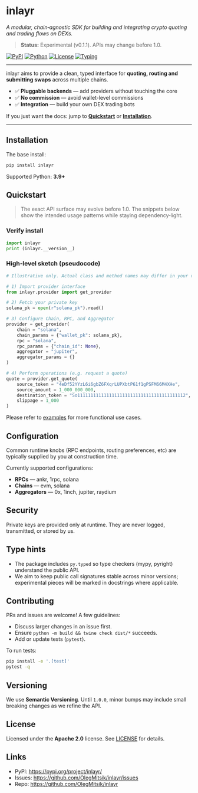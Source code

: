 # inlayr

_A modular, chain‑agnostic SDK for building and integrating crypto quoting and trading flows on DEXs._

> **Status:** Experimental (v0.1.1). APIs may change before 1.0.

[![PyPI](https://img.shields.io/pypi/v/inlayr.svg)](https://pypi.org/project/inlayr/)
[![Python](https://img.shields.io/pypi/pyversions/inlayr.svg)](https://pypi.org/project/inlayr/)
[![License](https://img.shields.io/badge/license-Apache--2.0-blue.svg)](./LICENSE)
[![Typing](https://img.shields.io/badge/typing-PEP%20661%20%7C%20py.typed-success)](#type-hints)

---

inlayr aims to provide a clean, typed interface for **quoting, routing and submitting swaps** across multiple chains.

- ✅ **Pluggable backends** — add providers without touching the core
- ✅ **No commission** — avoid wallet-level commissions
- ✅ **Integration** — build your own DEX trading bots

If you just want the docs: jump to **[Quickstart](#quickstart)** or **[Installation](#installation)**.

---

## Installation

The base install:

```bash
pip install inlayr
```

Supported Python: **3.9+**

## Quickstart

> The exact API surface may evolve before 1.0. The snippets below show the intended usage patterns while staying dependency‑light.

### Verify install

```python
import inlayr
print (inlayr.__version__)
```

### High‑level sketch (pseudocode)

```python
# Illustrative only. Actual class and method names may differ in your version.

# 1) Import provider interface
from inlayr.provider import get_provider

# 2) Fetch your private key
solana_pk = open(r"solana_pk").read()

# 3) Configure Chain, RPC, and Aggregator
provider = get_provider(
	chain = "solana",
	chain_params = {"wallet_pk": solana_pk},
	rpc = "solana",
	rpc_params = {"chain_id": None},
	aggregator = "jupiter",
	aggregator_params = {}
)

# 4) Perform operations (e.g. request a quote)
quote = provider.get_quote(
	source_token = "4eDf52YYzL6i6gbZ6FXqrLUPXbtP61f1gPSFM66M4XHe",
	source_amount = 1_000_000_000,
	destination_token = "So11111111111111111111111111111111111111112",
	slippage = 1_000
)
```

Please refer to [examples](https://github.com/OlegMitsik/inlayr/tree/main/examples) for more functional use cases.

## Configuration

Common runtime knobs (RPC endpoints, routing preferences, etc) are typically supplied by you at construction time.

Currently supported configurations:
- **RPCs** — ankr, 1rpc, solana
- **Chains** — evm, solana
- **Aggregators** — 0x, 1inch, jupiter, raydium

## Security

Private keys are provided only at runtime. They are never logged, transmitted, or stored by us.

## Type hints

- The package includes `py.typed` so type checkers (mypy, pyright) understand the public API.
- We aim to keep public call signatures stable across minor versions; experimental pieces will be marked in docstrings where applicable.

## Contributing

PRs and issues are welcome! A few guidelines:
- Discuss larger changes in an issue first.
- Ensure `python -m build && twine check dist/*` succeeds.
- Add or update tests (`pytest`).

To run tests:

```bash
pip install -e '.[test]'
pytest -q
```

## Versioning

We use **Semantic Versioning**. Until `1.0.0`, minor bumps may include small breaking changes as we refine the API.

## License

Licensed under the **Apache 2.0** license. See [LICENSE](https://github.com/OlegMitsik/inlayr/blob/main/LICENSE) for details.

## Links

- PyPI: <https://pypi.org/project/inlayr/>
- Issues: <https://github.com/OlegMitsik/inlayr/issues>
- Repo: <https://github.com/OlegMitsik/inlayr>
